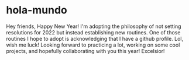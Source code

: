 # hola-mundo
Hey friends, Happy New Year! I'm adopting the philosophy of not setting resolutions for 2022 but instead establishing new routines. One of those routines I hope to adopt is acknowledging that I have a github profile. Lol, wish me luck! Looking forward to practicing a lot, working on some cool projects, and hopefully collaborating with you this year! Excelsior!
